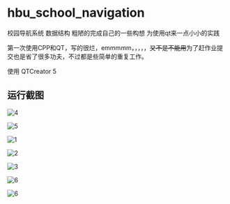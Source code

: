 # hbu_school_navigation
校园导航系统 数据结构 粗陋的完成自己的一些构想 为使用qt来一点小小的实践

第一次使用CPP和QT，写的很烂，emmmmm，，，，，~~又不是不能用~~为了赶作业提交也是省了很多功夫，不过都是些简单的重复工作。

使用 QTCreator 5

## 运行截图


![4](./release/4.png)

![5](./release/5.png)

![1](./release/1.png)

![2](./release/2.png)

![3](./release/3.png)

![6](./release/%E5%B1%8F%E5%B9%95%E6%88%AA%E5%9B%BE%202020-12-13%20195140.png)

![6](./release/%E5%B1%8F%E5%B9%95%E6%88%AA%E5%9B%BE%202020-12-13%20195223.png)